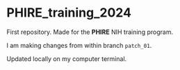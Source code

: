 # PHIRE_training_2024

First repository. Made for the **PHIRE** NIH training program.

I am making changes from within branch ``patch_01``.

Updated locally on my computer terminal.
